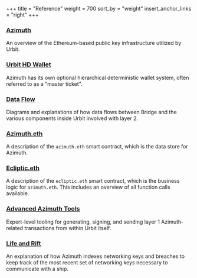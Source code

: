 +++
title = "Reference"
weight = 700
sort_by = "weight"
insert_anchor_links = "right"
+++

### [Azimuth](/system/identity/azimuth)

An overview of the Ethereum-based public key infrastructure utilized by Urbit.

### [Urbit HD Wallet](/system/identity/hd-wallet)

Azimuth has its own optional hierarchical deterministic wallet system, often
referred to as a "master ticket".

### [Data Flow](/system/identity/flow)

Diagrams and explanations of how data flows between Bridge and the various
components inside Urbit involved with layer 2.

### [Azimuth.eth](/system/identity/reference/azimuth-eth)

A description of the `azimuth.eth` smart contract, which is the data store for
Azimuth.

### [Ecliptic.eth](/system/identity/ecliptic)

A description of the `ecliptic.eth` smart contract, which is the business logic
for `azimuth.eth`. This includes an overview of all function calls available.

### [Advanced Azimuth Tools](/system/identity/advanced-azimuth-tools)

Expert-level tooling for generating, signing, and sending layer 1 Azimuth-related
transactions from within Urbit itself.

### [Life and Rift](/system/identity/azimuth)

An explanation of how Azimuth indexes networking keys and breaches to keep track
of the most recent set of networking keys necessary to communicate with a ship.
